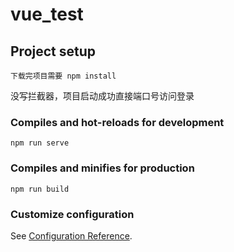 # vue_test

## Project setup
```
下载完项目需要 npm install
```

没写拦截器，项目启动成功直接端口号访问登录







### Compiles and hot-reloads for development
```
npm run serve
```

### Compiles and minifies for production
```
npm run build
```

### Customize configuration
See [Configuration Reference](https://cli.vuejs.org/config/).
